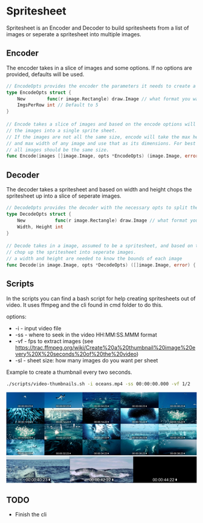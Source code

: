 # Spritesheet
Spritesheet is an Encoder and Decoder to build spritesheets from a list of images or seperate a spritesheet into multiple images. 

## Encoder
The encoder takes in a slice of images and some options. If no options are provided, defaults will be used. 

```Go
// EncodeOpts provides the encoder the parameters it needs to create a spritesheet
type EncodeOpts struct {
	New        func(r image.Rectangle) draw.Image // what format you want the new image to be, defaults to RGBA
	ImgsPerRow int // Default to 5
}

// Encode takes a slice of images and based on the encode options will turn
// the images into a single sprite sheet.
// If the images are not all the same size, encode will take the max height
// and max width of any image and use that as its dimensions. For best look,
// all images should be the same size.
func Encode(images []image.Image, opts *EncodeOpts) (image.Image, error) {
```

## Decoder 
The decoder takes a spritesheet and based on width and height chops the spritesheet up into a slice of seperate images. 

```Go
// DecodeOpts provides the decoder with the necessary opts to split the spritesheet into seperate images
type DecodeOpts struct {
	New           func(r image.Rectangle) draw.Image // what format you want the new image to be, defaults to RGBA
	Width, Height int
}

// Decode takes in a image, assumed to be a spritesheet, and based on the options passed will
// chop up the spritesheet into seperate images.
// a width and height are needed to know the bounds of each image
func Decode(in image.Image, opts *DecodeOpts) ([]image.Image, error) {
```

## Scripts

In the scripts you can find a bash script for help creating spritesheets out of video. It uses ffmpeg and the cli found in
cmd folder to do this. 

options:

- -i - input video file
- -ss - where to seek in the video HH:MM:SS.MMM format
- -vf - fps to extract images (see https://trac.ffmpeg.org/wiki/Create%20a%20thumbnail%20image%20every%20X%20seconds%20of%20the%20video)
- -sl - sheet size: how many images do you want per sheet

Example to create a thumbnail every two seconds.  
```bash
./scripts/video-thumbnails.sh -i oceans.mp4 -ss 00:00:00.000 -vf 1/2
```
![sheet_0](https://github.com/Khalieb/spritesheet/blob/master/scripts/sheet_0.jpeg)
![sheet_1](https://github.com/Khalieb/spritesheet/blob/master/scripts/sheet_1.jpeg)


## TODO
- Finish the cli
